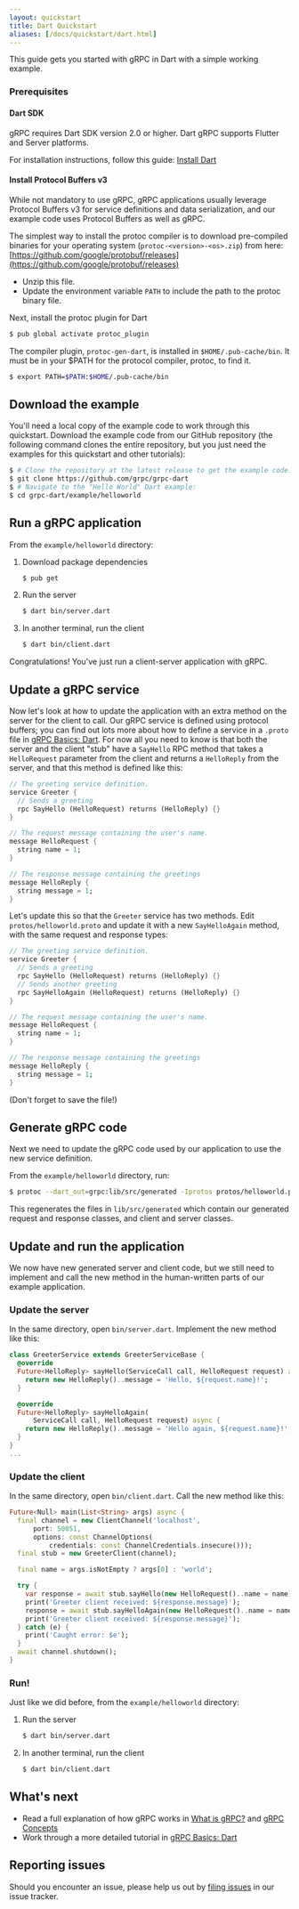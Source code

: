 ```yaml
---
layout: quickstart
title: Dart Quickstart
aliases: [/docs/quickstart/dart.html]
---
```

<p class="lead">This guide gets you started with gRPC in Dart with a simple
working example.</p>

<div id="toc"></div>

### Prerequisites

#### Dart SDK

gRPC requires Dart SDK version 2.0 or higher. Dart gRPC supports Flutter and Server platforms.

For installation instructions, follow this guide: [Install Dart](https://www.dartlang.org/install)

#### Install Protocol Buffers v3

While not mandatory to use gRPC, gRPC applications usually leverage Protocol
Buffers v3 for service definitions and data serialization, and our example code
uses Protocol Buffers as well as gRPC.

The simplest way to install the protoc compiler is to download pre-compiled
binaries for your operating system (`protoc-<version>-<os>.zip`) from here:
[https://github.com/google/protobuf/releases](https://github.com/google/protobuf/releases)

  * Unzip this file.
  * Update the environment variable `PATH` to include the path to the protoc
    binary file.

Next, install the protoc plugin for Dart

```sh
$ pub global activate protoc_plugin
```

The compiler plugin, `protoc-gen-dart`, is installed in `$HOME/.pub-cache/bin`.
It must be in your $PATH for the protocol compiler, protoc, to find it.

```sh
$ export PATH=$PATH:$HOME/.pub-cache/bin
```

## Download the example

You'll need a local copy of the example code to work through this quickstart.
Download the example code from our GitHub repository (the following command
clones the entire repository, but you just need the examples for this quickstart
and other tutorials):

```sh
$ # Clone the repository at the latest release to get the example code:
$ git clone https://github.com/grpc/grpc-dart
$ # Navigate to the "Hello World" Dart example:
$ cd grpc-dart/example/helloworld
```

## Run a gRPC application

From the `example/helloworld` directory:

1. Download package dependencies

   ```sh
   $ pub get
   ```

2. Run the server

   ```sh
   $ dart bin/server.dart
   ```

3. In another terminal, run the client

   ```sh
   $ dart bin/client.dart
   ```

Congratulations! You've just run a client-server application with gRPC.

## Update a gRPC service

Now let's look at how to update the application with an extra method on the
server for the client to call. Our gRPC service is defined using protocol
buffers; you can find out lots more about how to define a service in a `.proto`
file in [gRPC Basics: Dart](/docs/tutorials/basic/dart/). For now all you need to know is that both the
server and the client "stub" have a `SayHello` RPC method that takes a
`HelloRequest` parameter from the client and returns a `HelloReply` from the
server, and that this method is defined like this:


```dart
// The greeting service definition.
service Greeter {
  // Sends a greeting
  rpc SayHello (HelloRequest) returns (HelloReply) {}
}

// The request message containing the user's name.
message HelloRequest {
  string name = 1;
}

// The response message containing the greetings
message HelloReply {
  string message = 1;
}
```
Let's update this so that the `Greeter` service has two methods. Edit
`protos/helloworld.proto` and update it with a new `SayHelloAgain`
method, with the same request and response types:

```dart
// The greeting service definition.
service Greeter {
  // Sends a greeting
  rpc SayHello (HelloRequest) returns (HelloReply) {}
  // Sends another greeting
  rpc SayHelloAgain (HelloRequest) returns (HelloReply) {}
}

// The request message containing the user's name.
message HelloRequest {
  string name = 1;
}

// The response message containing the greetings
message HelloReply {
  string message = 1;
}
```

(Don't forget to save the file!)

## Generate gRPC code

Next we need to update the gRPC code used by our application to use the new
service definition.

From the `example/helloworld` directory, run:

```sh
$ protoc --dart_out=grpc:lib/src/generated -Iprotos protos/helloworld.proto
```

This regenerates the files in `lib/src/generated` which contain our generated
request and response classes, and client and server classes.

## Update and run the application

We now have new generated server and client code, but we still need to implement
and call the new method in the human-written parts of our example application.

### Update the server

In the same directory, open `bin/server.dart`. Implement the new method like
this:

```dart
class GreeterService extends GreeterServiceBase {
  @override
  Future<HelloReply> sayHello(ServiceCall call, HelloRequest request) async {
    return new HelloReply()..message = 'Hello, ${request.name}!';
  }

  @override
  Future<HelloReply> sayHelloAgain(
      ServiceCall call, HelloRequest request) async {
    return new HelloReply()..message = 'Hello again, ${request.name}!';
  }
}
...
```

### Update the client

In the same directory, open `bin/client.dart`. Call the new method like this:

```dart
Future<Null> main(List<String> args) async {
  final channel = new ClientChannel('localhost',
      port: 50051,
      options: const ChannelOptions(
          credentials: const ChannelCredentials.insecure()));
  final stub = new GreeterClient(channel);

  final name = args.isNotEmpty ? args[0] : 'world';

  try {
    var response = await stub.sayHello(new HelloRequest()..name = name);
    print('Greeter client received: ${response.message}');
    response = await stub.sayHelloAgain(new HelloRequest()..name = name);
    print('Greeter client received: ${response.message}');
  } catch (e) {
    print('Caught error: $e');
  }
  await channel.shutdown();
}
```

### Run!

Just like we did before, from the `example/helloworld` directory:

1. Run the server

   ```sh
   $ dart bin/server.dart
   ```

2. In another terminal, run the client

   ```sh
   $ dart bin/client.dart
   ```

## What's next

- Read a full explanation of how gRPC works in [What is gRPC?](/docs/guides/)
  and [gRPC Concepts](/docs/guides/concepts/)
- Work through a more detailed tutorial in [gRPC Basics: Dart](/docs/tutorials/basic/dart/)


## Reporting issues
Should you encounter an issue, please help us out by
<a href="https://github.com/grpc/grpc-dart/issues/new">filing issues</a>
in our issue tracker.</p>
